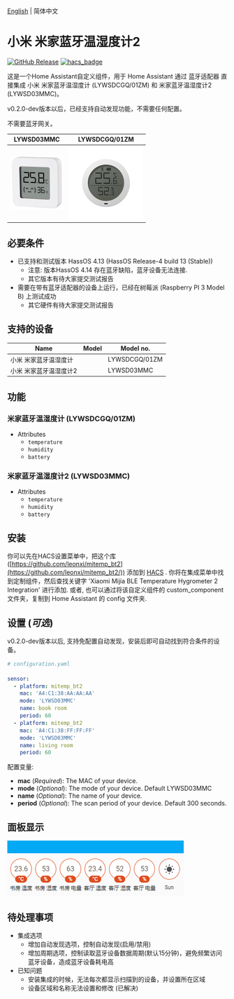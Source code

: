 [English](./README.md) | 简体中文

# 小米 米家蓝牙温湿度计2

[![GitHub Release][releases-shield]][releases]
[![hacs_badge](https://img.shields.io/badge/HACS-Custom-orange.svg)](https://github.com/custom-components/hacs)

这是一个Home Assistant自定义组件，用于 Home Assistant 通过 蓝牙适配器 直接集成 小米 米家蓝牙温湿度计 (LYWSDCGQ/01ZM) 和 米家蓝牙温湿度计2 (LYWSD03MMC)。

v0.2.0-dev版本以后，已经支持自动发现功能，不需要任何配置。

不需要蓝牙网关。

| LYWSD03MMC | LYWSDCGQ/01ZM |
| ---------------------- | ---------------------- |
| ![LYWSD03MMC](/pictures/LYWSD03MMC.jpg) | ![LYWSDCGQ/01ZM](/pictures/LYWSDCGQ01ZM.jpg) |

## 必要条件

* 已支持和测试版本 HassOS 4.13 (HassOS Release-4 build 13 (Stable))
  * 注意: 版本HassOS 4.14 存在蓝牙缺陷，蓝牙设备无法连接.
  * 其它版本有待大家提交测试报告
* 需要在带有蓝牙适配器的设备上运行，已经在树莓派 (Raspberry PI 3 Model B) 上测试成功
  * 其它硬件有待大家提交测试报告

## 支持的设备

| Name                   | Model                  | Model no. |
| ---------------------- | ---------------------- | --------- |
| 小米 米家蓝牙温湿度计  |  | LYWSDCGQ/01ZM |
| 小米 米家蓝牙温湿度计2  |  | LYWSD03MMC  |

## 功能

### 米家蓝牙温湿度计 (LYWSDCGQ/01ZM)

- Attributes
  - `temperature`
  - `humidity`
  - `battery`

### 米家蓝牙温湿度计2 (LYWSD03MMC)

- Attributes
  - `temperature`
  - `humidity`
  - `battery`

## 安装

你可以先在HACS设置菜单中，把这个库 ([https://github.com/leonxi/mitemp_bt2](https://github.com/leonxi/mitemp_bt2/)) 添加到 [HACS](https://hacs.xyz/) . 你将在集成菜单中找到定制组件，然后查找关键字 'Xiaomi Mijia BLE Temperature Hygrometer 2 Integration' 进行添加. 或者, 也可以通过将该自定义组件的 custom_component 文件夹，复制到 Home Assistant 的 config 文件夹.

## 设置 (_可选_)

v0.2.0-dev版本以后, 支持免配置自动发现，安装后即可自动找到符合条件的设备。

```yaml
# configuration.yaml

sensor:
  - platform: mitemp_bt2
    mac: 'A4:C1:38:AA:AA:AA'
    mode: 'LYWSD03MMC'
    name: book room
    period: 60
  - platform: mitemp_bt2
    mac: 'A4:C1:38:FF:FF:FF'
    mode: 'LYWSD03MMC'
    name: living room
    period: 60
```

配置变量:
- **mac** (*Required*): The MAC of your device.
- **mode** (*Optional*): The mode of your device. Default LYWSD03MMC
- **name** (*Optional*): The name of your device.
- **period** (*Optional*): The scan period of your device. Default 300 seconds.

## 面板显示

  ![LYWSD03MMC_PANEL_SHOW](/pictures/sample_panel_1.png)

## 待处理事项

- 集成选项
  - 增加自动发现选项，控制自动发现(启用/禁用)
  - 增加周期选项，控制读取蓝牙设备数据周期(默认15分钟)，避免频繁访问蓝牙设备，造成蓝牙设备耗电高
- 已知问题
  - 安装集成的时候，无法每次都显示扫描到的设备，并设置所在区域
  - 设备区域和名称无法设置和修改 (已解决)

[releases-shield]: https://img.shields.io/github/release/leonxi/mitemp_bt2.svg
[releases]: https://github.com/leonxi/mitemp_bt2/releases
